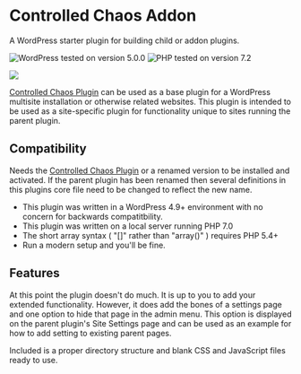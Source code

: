 # Controlled Chaos Addon

A WordPress starter plugin for building child or addon plugins.

![WordPress tested on version 5.0.0](https://img.shields.io/badge/WordPress-tested%205.0.0-0073aa.svg?style=flat-square)
![PHP tested on version 7.2](https://img.shields.io/badge/PHP-tested%207.2-8892bf.svg?style=flat-square)

![](https://raw.githubusercontent.com/ControlledChaos/controlled-chaos-plugin/master/assets/images/controlled-chaos-github-banner.jpg)

[Controlled Chaos Plugin](https://controlledchaos.github.io/controlled-chaos-plugin/) can be used as a base plugin for a WordPress multisite installation or otherwise related websites. This plugin is intended to be used as a site-specific plugin for functionality unique to sites running the parent plugin.

## Compatibility

Needs the [Controlled Chaos Plugin](https://controlledchaos.github.io/controlled-chaos-plugin/) or a renamed version to be installed and activated. If the parent plugin has been renamed then several definitions in this plugins core file need to be changed to reflect the new name.

* This plugin was written in a WordPress 4.9+ environment with no concern for backwards compatitbility.
* This plugin was written on a local server running PHP 7.0
* The short array syntax ( "[]" rather than "array()" ) requires PHP 5.4+
* Run a modern setup and you'll be fine.

## Features

At this point the plugin doesn't do much. It is up to you to add your extended functionality. However, it does add the bones of a settings page and one option to hide that page in the admin menu. This option is displayed on the parent plugin's Site Settings page and can be used as an example for how to add setting to existing parent pages.

Included is a proper directory structure and blank CSS and JavaScript files ready to use.